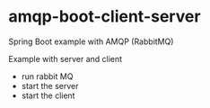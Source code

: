 # amqp-boot-client-server
Spring Boot example with AMQP (RabbitMQ)

Example with server and client 
- run rabbit MQ 
- start the server 
- start the client
